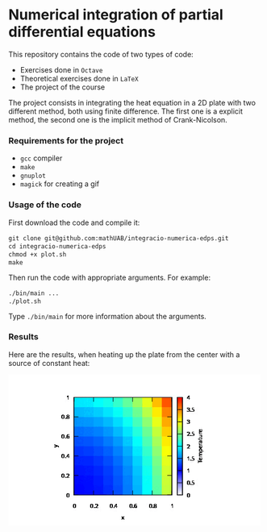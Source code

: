 # Numerical integration of partial differential equations

This repository contains the code of two types of code:

- Exercises done in `Octave`
- Theoretical exercises done in `LaTeX`
- The project of the course

The project consists in integrating the heat equation in a 2D plate with two different method, both using finite difference. The first one is a explicit method, the second one is the implicit method of Crank-Nicolson.

### Requirements for the project

- `gcc` compiler
- `make`
- `gnuplot`
- `magick` for creating a gif

### Usage of the code

First download the code and compile it:

```
git clone git@github.com:mathUAB/integracio-numerica-edps.git
cd integracio-numerica-edps
chmod +x plot.sh
make
```

Then run the code with appropriate arguments. For example:

```
./bin/main ...
./plot.sh
```

Type `./bin/main` for more information about the arguments.

### Results

Here are the results, when heating up the plate from the center with a source of constant heat:

<!-- ![Evolution of the temperature in a plate](../plot/Images/heatmap_0.jpg) -->

![Evolution of the temperature in a plate](../plot/animation.gif)
